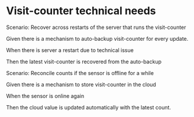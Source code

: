 # Visit-counter technical needs

Scenario: Recover across restarts of the server
that runs the visit-counter

  Given there is a mechanism to auto-backup visit-counter for every update.

  When there is server a restart due to technical issue

  Then the latest visit-counter is recovered from the auto-backup 

Scenario: Reconcile counts if the sensor is offline for a while

  Given there is a mechanism to store visit-counter in the cloud

  When the sensor is online again

  Then the cloud value is updated automatically with the latest count.
